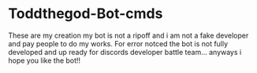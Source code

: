 # Toddthegod-Bot-cmds
These are my creation my bot is not a ripoff and i am not a fake developer and pay people to do my works.
For error notced the bot is not fully developed and up ready for discords developer battle team...
anyways i hope you like the bot!!
